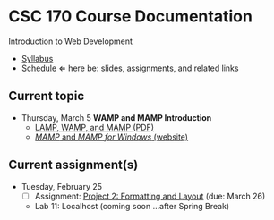 # CSC 170 Course Documentation
Introduction to Web Development

- [Syllabus](syllabus.md)
- [Schedule](schedule.md)   &lArr; here be: slides, assignments, and related links

## Current topic

- Thursday, March 5 **WAMP and MAMP Introduction**
  - [LAMP, WAMP, and MAMP (PDF)](15-lamp-wamp-mamp/lamp-wamp-mamp.pdf)
  - [*MAMP* and *MAMP for Windows* (website)](https://www.mamp.info/)

## Current assignment(s)

- Tuesday, February 25
  - [ ] Assignment: [Project 2: Formatting and Layout](project02-formatting-and-layout/instructions.md) (due: March 26)
  - Lab 11: Localhost (coming soon ...after Spring Break)

